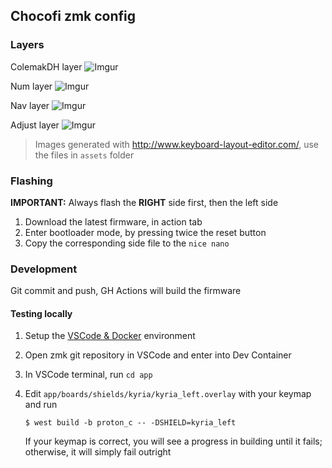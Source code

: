 ## Chocofi zmk config

### Layers

ColemakDH layer
![Imgur](https://i.imgur.com/1igKPoQ.jpg)

Num layer
![Imgur](https://i.imgur.com/70txcxD.png)

Nav layer
![Imgur](https://i.imgur.com/dwhNjkD.png)

Adjust layer
![Imgur](https://i.imgur.com/bMLH8a6.png)

> Images generated with http://www.keyboard-layout-editor.com/, use the files in `assets` folder

### Flashing

**IMPORTANT:** Always flash the **RIGHT** side first, then the left side

1. Download the latest firmware, in action tab
1. Enter bootloader mode, by pressing twice the reset button
1. Copy the corresponding side file to the `nice nano`

### Development

Git commit and push, GH Actions will build the firmware

#### Testing locally

1. Setup the [VSCode & Docker](https://zmk.dev/docs/development/setup) environment
1. Open zmk git repository in VSCode and enter into Dev Container
1. In VSCode terminal, run `cd app`
1. Edit `app/boards/shields/kyria/kyria_left.overlay` with your keymap and run

   ```
   $ west build -b proton_c -- -DSHIELD=kyria_left
   ```

   If your keymap is correct, you will see a progress in building until it fails; otherwise, it will simply fail outright
